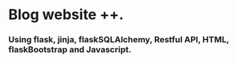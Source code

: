 # Blog website ++.
### Using flask, jinja, flaskSQLAlchemy, Restful API, HTML, flaskBootstrap and Javascript.
